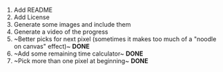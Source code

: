 1. Add README
2. Add License
3. Generate some images and include them
4. Generate a video of the progress
5. ~Better picks for next pixel (sometimes it makes too much of a "noodle on canvas" effect)~ **DONE**
6. ~Add some remaining time calculator~ **DONE**
7. ~Pick more than one pixel at beginning~ **DONE**
